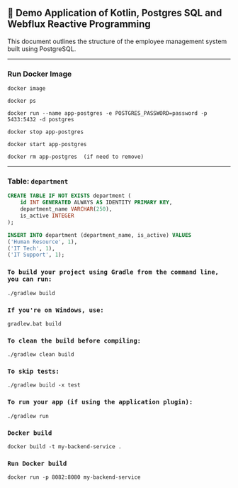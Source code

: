 ## 📘 Demo Application of Kotlin, Postgres SQL and Webflux Reactive Programming

This document outlines the structure of the employee management system built using PostgreSQL.
***
### Run Docker Image
```jsunicoderegexp
docker image

```
```jsunicoderegexp
docker ps
```
```jsunicoderegexp
docker run --name app-postgres -e POSTGRES_PASSWORD=password -p 5433:5432 -d postgres
```
```jsunicoderegexp
docker stop app-postgres
```
```jsunicoderegexp
docker start app-postgres
```
```jsunicoderegexp
docker rm app-postgres  (if need to remove)
```
***



### Table: `department`

```sql
CREATE TABLE IF NOT EXISTS department (
    id INT GENERATED ALWAYS AS IDENTITY PRIMARY KEY,
    department_name VARCHAR(250),
    is_active INTEGER
);

INSERT INTO department (department_name, is_active) VALUES
('Human Resource', 1),
('IT Tech', 1),
('IT Support', 1);
```


### `To build your project using Gradle from the command line, you can run:`
```jsunicoderegexp
./gradlew build
```
### `If you're on Windows, use:`
```jsunicoderegexp
gradlew.bat build
```
### `To clean the build before compiling:`
```jsunicoderegexp
./gradlew clean build
```
### `To skip tests:`
```jsunicoderegexp
./gradlew build -x test
```
### `To run your app (if using the application plugin):`
```jsunicoderegexp
./gradlew run
```

### `Docker build`
```jsunicoderegexp
docker build -t my-backend-service .
```
### `Run Docker build`
```jsunicoderegexp
docker run -p 8082:8080 my-backend-service
```